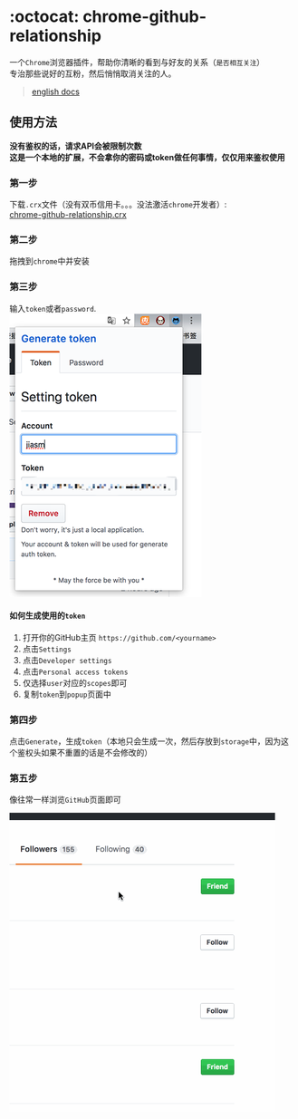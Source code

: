 # :octocat: chrome-github-relationship
一个`Chrome`浏览器插件，帮助你清晰的看到与好友的关系（`是否相互关注`）  
专治那些说好的互粉，然后悄悄取消关注的人。

> [english docs](README_cn.md)

## 使用方法

**没有鉴权的话，请求API会被限制次数**  
**这是一个本地的扩展，不会拿你的密码或token做任何事情，仅仅用来鉴权使用**

### 第一步

下载`.crx`文件（没有双币信用卡。。。没法激活`chrome`开发者）:  
[chrome-github-relationship.crx](/dist/chrome-github-relationship.crx)

### 第二步

拖拽到`chrome`中并安装

### 第三步

输入`token`或者`password`.  
![](/dist/example.png)

#### 如何生成使用的`token`

1. 打开你的GitHub主页 `https://github.com/<yourname>`
2. 点击`Settings`
3. 点击`Developer settings`
4. 点击`Personal access tokens`
5. 仅选择`user`对应的`scopes`即可
6. 复制`token`到`popup`页面中

### 第四步

点击`Generate`，生成`token`（本地只会生成一次，然后存放到`storage`中，因为这个鉴权头如果不重置的话是不会修改的）

### 第五步

像往常一样浏览`GitHub`页面即可

![](/dist/example.gif)
